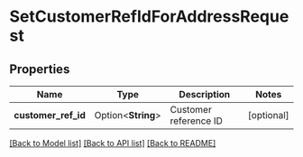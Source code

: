 # SetCustomerRefIdForAddressRequest

## Properties

Name | Type | Description | Notes
------------ | ------------- | ------------- | -------------
**customer_ref_id** | Option<**String**> | Customer reference ID | [optional]

[[Back to Model list]](../README.md#documentation-for-models) [[Back to API list]](../README.md#documentation-for-api-endpoints) [[Back to README]](../README.md)



